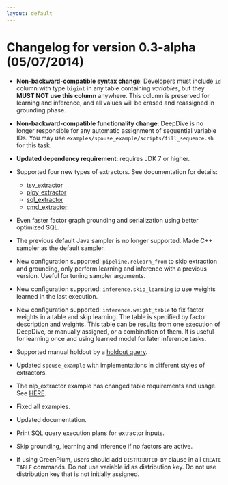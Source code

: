 ```yaml
---
layout: default
---
```


# Changelog for version 0.3-alpha (05/07/2014)

- **Non-backward-compatible syntax change**: Developers must include `id` column with type `bigint` in any table containing *variables*, but they **MUST NOT use this column** anywhere. This column is preserved for learning and inference, and all values will be erased and reassigned in grounding phase.

- **Non-backward-compatible functionality change**: DeepDive is no longer responsible for any automatic assignment of sequential variable IDs. You may use `examples/spouse_example/scripts/fill_sequence.sh` for this task.

- **Updated dependency requirement**: requires JDK 7 or higher. 

- Supported four new types of extractors. See documentation for details:
  - [tsv_extractor](/doc/extractors.html#tsv_extractor)
  - [plpy_extractor](/doc/extractors.html#plpy_extractor)
  - [sql_extractor](/doc/extractors.html#sql_extractor)
  - [cmd_extractor](/doc/extractors.html#cmd_extractor)

- Even faster factor graph grounding and serialization using better optimized SQL.

- The previous default Java sampler is no longer supported. Made C++ sampler as the default sampler. 

- New configuration supported: `pipeline.relearn_from` to skip extraction and grounding, only perform learning and inference with a previous version. Useful for tuning sampler arguments.

- New configuration supported: `inference.skip_learning` to use weights learned in the last execution.

- New configuration supported: `inference.weight_table` to fix factor weights in a table and skip learning. The table is specified by factor description and weights. This table can be results from one execution of DeepDive, or manually assigned, or a combination of them. It is useful for learning once and using learned model for later inference tasks.

- Supported manual holdout by a [holdout query](/doc/calibration.html#custom_holdout).

- Updated `spouse_example` with implementations in different styles of extractors.

- The nlp_extractor example has changed table requirements and usage. See [HERE](/doc/walkthrough.html#nlp_extractor).

- Fixed all examples.
- Updated documentation.
- Print SQL query execution plans for extractor inputs.
- Skip grounding, learning and inference if no factors are active.
- If using GreenPlum, users should add `DISTRIBUTED BY` clause in all `CREATE TABLE` commands. Do not use variable id as distribution key. Do not use distribution key that is not initially assigned.
